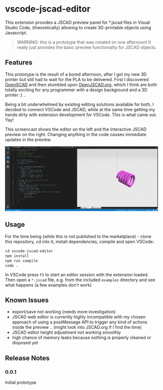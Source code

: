 # vscode-jscad-editor

This extension provides a JSCAD preview panel for *.jscad files in Visual Studio Code, (theoretically) allowing to create 3D-printable objects using Javascript.

> WARNING: this is a prototype that was created on one afternoon! It really just provides the basic preview functionality for JSCAD objects.

## Features

This prototype is the result of a bored afternoon, after I got my new 3D printer but still had to wait for the PLA to be delivered. First I discovered [OpenSCAD](http://openscad.org) and then stumbled upon [OpenJSCAD.org](http://openjscad.org), which I think are both totally exciting for any programmer with a design background and a 3D printer :) ..

Being a bit underwhelmed by existing editing solutions available for both, I decided to connect VSCode and JSCAD, while at the same time getting my hands dirty with extension development for VSCode. This is what came out. Yay!

This screencast shows the editor on the left and the interactive JSCAD preview on the right. Changing anything in the code causes immediate updates in the preview.

![JSCAD Preview Screenshot](./jscad-screencast-2.gif)

## Usage

For the time being (while this is not published to the marketplace) - clone this repository, cd into it, install dependencies, compile and open VSCode:

    cd vscode-jscad-editor
    npm install
    npm run compile
    code .

In VSCode press `F5` to start an editor session with the extension loaded. Then open a `*.jscad` file, e.g. from the included `examples` directory and see what happens (a few examples don't work)

## Known Issues

- export/save not working (needs more investigation)
- JSCAD web editor is currently highly incompatible with my chosen approach of using a postMessage API to trigger any kind of actions inside the preview .. (might look into JSCAD.org if I find the time)
- JSCAD editor height adjustment not working smoothly
- high chance of memory leaks because nothing is properly cleaned or disposed yet

## Release Notes

### 0.0.1

Initial prototype

